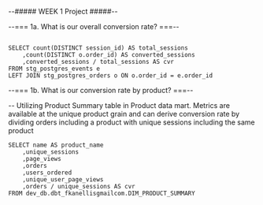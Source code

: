 
--##### WEEK 1 Project #####--

--=== 1a. What is our overall conversion rate? ===--

```

SELECT count(DISTINCT session_id) AS total_sessions
	,count(DISTINCT o.order_id) AS converted_sessions
	,converted_sessions / total_sessions AS cvr
FROM stg_postgres_events e
LEFT JOIN stg_postgres_orders o ON o.order_id = e.order_id

```
--=== 1b. What is our conversion rate by product? ===--

-- Utilizing Product Summary table in Product data mart. Metrics are available at the unique product grain and can derive conversion rate by dividing orders including a product with unique sessions including the same product
```
SELECT name AS product_name
	,unique_sessions
	,page_views
	,orders
	,users_ordered
	,unique_user_page_views
	,orders / unique_sessions AS cvr
FROM dev_db.dbt_fkanellisgmailcom.DIM_PRODUCT_SUMMARY

```